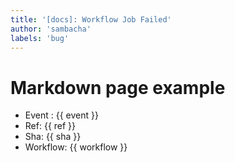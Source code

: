 ```yaml
---
title: '[docs]: Workflow Job Failed'
author: 'sambacha'
labels: 'bug'
---
```


# Markdown page example

- Event : {{ event }}
- Ref: {{ ref }}
- Sha: {{ sha }}
- Workflow: {{ workflow }}
